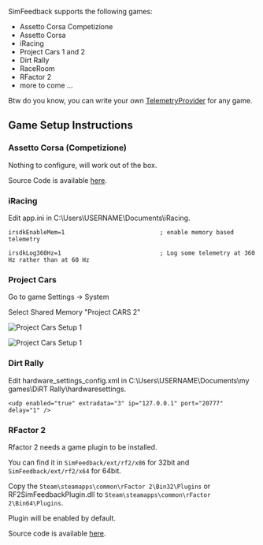 SimFeedback supports the following games:

* Assetto Corsa Competizione
* Assetto Corsa
* iRacing
* Project Cars 1 and 2
* Dirt Rally
* RaceRoom
* RFactor 2
* more to come ...

Btw do you know, you can write your own [TelemetryProvider](./TelemetryProvider) for any game.

## Game Setup Instructions

### Assetto Corsa (Competizione)
Nothing to configure, will work out of the box.

Source Code is available [here](https://github.com/SimFeedback/SimFeedback-AC-Servo/tree/master/Src/ACTelemetryProvider).

### iRacing 

Edit app.ini in C:\Users\USERNAME\Documents\iRacing.


`irsdkEnableMem=1                        	; enable memory based telemetry`

`irsdkLog360Hz=1                         	; Log some telemetry at 360 Hz rather than at 60 Hz`

### Project Cars

Go to game Settings -> System

Select Shared Memory "Project CARS 2"

![Project Cars Setup 1](https://github.com/SimFeedback/SimFeedback-AC-Servo/blob/master/Docs/Project%20CARS%202-1.png)

![Project Cars Setup 1](https://github.com/SimFeedback/SimFeedback-AC-Servo/blob/master/Docs/Project%20CARS%202-2.png)


### Dirt Rally
Edit hardware_settings_config.xml  in C:\Users\USERNAME\Documents\my games\DiRT Rally\hardwaresettings.

`<udp enabled="true" extradata="3" ip="127.0.0.1" port="20777" delay="1" />`

### RFactor 2
Rfactor 2 needs a game plugin to be installed.

You can find it in `SimFeedback/ext/rf2/x86` for 32bit and `SimFeedback/ext/rf2/x64` for 64bit. 

Copy the `Steam\steamapps\common\rFactor 2\Bin32\Plugins` or RF2SimFeedbackPlugin.dll to `Steam\steamapps\common\rFactor 2\Bin64\Plugins`.

Plugin will be enabled by default.

Source code is available [here](https://github.com/SimFeedback/SimFeedback-AC-Servo/tree/master/Src/RF2).

